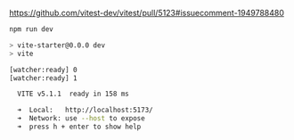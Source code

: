 https://github.com/vitest-dev/vitest/pull/5123#issuecomment-1949788480

```sh
npm run dev

> vite-starter@0.0.0 dev
> vite

[watcher:ready] 0
[watcher:ready] 1

  VITE v5.1.1  ready in 158 ms

  ➜  Local:   http://localhost:5173/
  ➜  Network: use --host to expose
  ➜  press h + enter to show help
```

